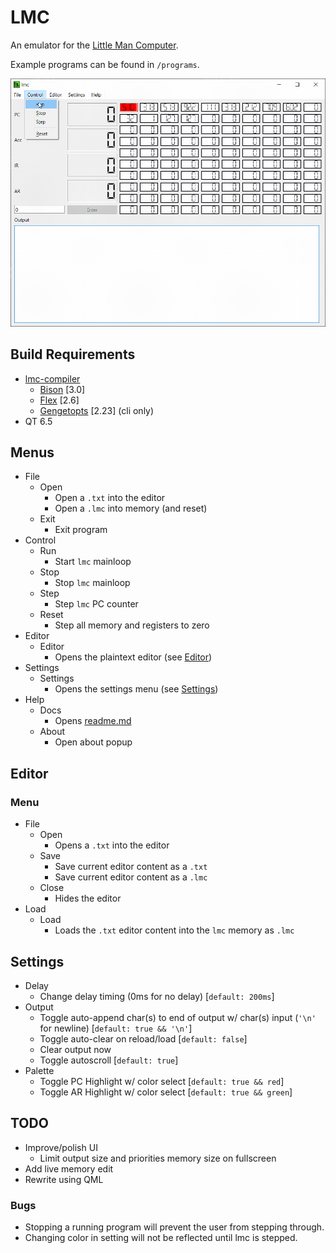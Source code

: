 # LMC

An emulator for the [Little Man Computer](https://en.wikipedia.org/wiki/Little_man_computer).

Example programs can be found in `/programs`.

![ascii demo](res/media/ascii_demo.gif)

## Build Requirements

- [lmc-compiler](https://www.github.com/HarryWhitehorn/lmc-compiler)
    - [Bison](https://www.gnu.org/software/bison/) [3.0]
    - [Flex](https://www.gnu.org/software/flex/) [2.6]
    - [Gengetopts](https://www.gnu.org/software/gengetopt/gengetopt.html#Installation) [2.23] (cli only)
- QT 6.5

## Menus

- File
    - Open
        - Open a `.txt` into the editor
        - Open a `.lmc` into memory (and reset)
    - Exit
        - Exit program
- Control
    - Run
        - Start `lmc` mainloop
    - Stop
        - Stop `lmc` mainloop
    - Step
        - Step `lmc` PC counter
    - Reset
        - Step all memory and registers to zero
- Editor
    - Editor
        - Opens the plaintext editor (see [Editor](#editor))
- Settings
    - Settings
        - Opens the settings menu (see [Settings](#settings))
- Help
    - Docs
        - Opens [readme.md](#lmc)
    - About
        - Open about popup

## Editor

### Menu

- File
    - Open
        - Opens a `.txt` into the editor
    - Save
        - Save current editor content as a `.txt`
        - Save current editor content as a `.lmc`
    - Close
        - Hides the editor
- Load
    - Load
        - Loads the `.txt` editor content into the `lmc` memory as `.lmc`

## Settings

- Delay
    - Change delay timing (0ms for no delay) [`default: 200ms`]
- Output
    - Toggle auto-append char(s) to end of output w/ char(s) input (`'\n'` for newline) [`default: true && '\n'`]
    - Toggle auto-clear on reload/load [`default: false`]
    - Clear output now
    - Toggle autoscroll [`default: true`]
- Palette
    - Toggle PC Highlight w/ color select [`default: true && red`]
    - Toggle AR Highlight w/ color select [`default: true && green`]

## TODO

- Improve/polish UI
    - Limit output size and priorities memory size on fullscreen
- Add live memory edit
- Rewrite using QML

### Bugs

- Stopping a running program will prevent the user from stepping through.
- Changing color in setting will not be reflected until lmc is stepped.
